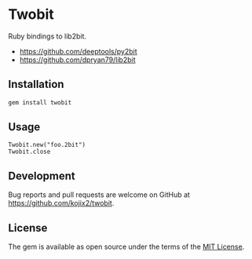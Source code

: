 # Twobit

Ruby bindings to lib2bit.

* https://github.com/deeptools/py2bit
* https://github.com/dpryan79/lib2bit

## Installation

```sh
gem install twobit
```

## Usage

```
Twobit.new("foo.2bit")
Twobit.close
```

## Development

Bug reports and pull requests are welcome on GitHub at https://github.com/kojix2/twobit.

## License

The gem is available as open source under the terms of the [MIT License](https://opensource.org/licenses/MIT).
